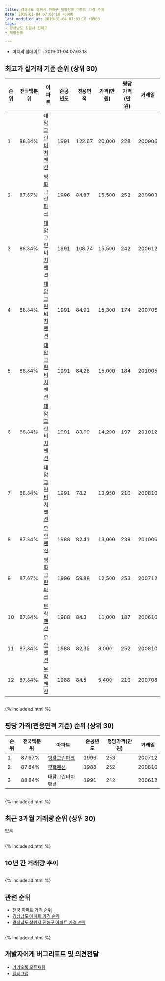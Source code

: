 ```yaml
---
title: 경상남도 창원시 진해구 제황산동 아파트 가격 순위
date: 2019-01-04 07:03:18 +0900
last_modified_at: 2019-01-04 07:03:18 +0900
tags:
- 경상남도 창원시 진해구
- 제황산동

---
```


* 마지막 업데이트 : 2019-01-04 07:03:18

## 최고가 실거래 기준 순위 (상위 30)


|순위|전국백분위|아파트|준공년도|전용면적|가격(만원)|평당가격(만원)|거래일|
|---|---|---|---|---|---|---|---|
|1|88.84%|[대암그린비치맨션](https://search.naver.com/search.naver?query=%EA%B2%BD%EC%83%81%EB%82%A8%EB%8F%84+%EC%B0%BD%EC%9B%90%EC%8B%9C+%EC%A7%84%ED%95%B4%EA%B5%AC+%EC%A0%9C%ED%99%A9%EC%82%B0%EB%8F%99+%EB%8C%80%EC%95%94%EA%B7%B8%EB%A6%B0%EB%B9%84%EC%B9%98%EB%A7%A8%EC%85%98)|1991|122.67|20,000|228|200906|
|2|87.67%|[평화그린파크](https://search.naver.com/search.naver?query=%EA%B2%BD%EC%83%81%EB%82%A8%EB%8F%84+%EC%B0%BD%EC%9B%90%EC%8B%9C+%EC%A7%84%ED%95%B4%EA%B5%AC+%EC%A0%9C%ED%99%A9%EC%82%B0%EB%8F%99+%ED%8F%89%ED%99%94%EA%B7%B8%EB%A6%B0%ED%8C%8C%ED%81%AC)|1996|84.87|15,500|252|200903|
|3|88.84%|[대암그린비치맨션](https://search.naver.com/search.naver?query=%EA%B2%BD%EC%83%81%EB%82%A8%EB%8F%84+%EC%B0%BD%EC%9B%90%EC%8B%9C+%EC%A7%84%ED%95%B4%EA%B5%AC+%EC%A0%9C%ED%99%A9%EC%82%B0%EB%8F%99+%EB%8C%80%EC%95%94%EA%B7%B8%EB%A6%B0%EB%B9%84%EC%B9%98%EB%A7%A8%EC%85%98)|1991|108.74|15,500|242|200612|
|4|88.84%|[대암그린비치맨션](https://search.naver.com/search.naver?query=%EA%B2%BD%EC%83%81%EB%82%A8%EB%8F%84+%EC%B0%BD%EC%9B%90%EC%8B%9C+%EC%A7%84%ED%95%B4%EA%B5%AC+%EC%A0%9C%ED%99%A9%EC%82%B0%EB%8F%99+%EB%8C%80%EC%95%94%EA%B7%B8%EB%A6%B0%EB%B9%84%EC%B9%98%EB%A7%A8%EC%85%98)|1991|84.91|15,300|174|200706|
|5|88.84%|[대암그린비치맨션](https://search.naver.com/search.naver?query=%EA%B2%BD%EC%83%81%EB%82%A8%EB%8F%84+%EC%B0%BD%EC%9B%90%EC%8B%9C+%EC%A7%84%ED%95%B4%EA%B5%AC+%EC%A0%9C%ED%99%A9%EC%82%B0%EB%8F%99+%EB%8C%80%EC%95%94%EA%B7%B8%EB%A6%B0%EB%B9%84%EC%B9%98%EB%A7%A8%EC%85%98)|1991|84.26|15,000|184|201005|
|6|88.84%|[대암그린비치맨션](https://search.naver.com/search.naver?query=%EA%B2%BD%EC%83%81%EB%82%A8%EB%8F%84+%EC%B0%BD%EC%9B%90%EC%8B%9C+%EC%A7%84%ED%95%B4%EA%B5%AC+%EC%A0%9C%ED%99%A9%EC%82%B0%EB%8F%99+%EB%8C%80%EC%95%94%EA%B7%B8%EB%A6%B0%EB%B9%84%EC%B9%98%EB%A7%A8%EC%85%98)|1991|83.69|14,200|197|201012|
|7|88.84%|[대암그린비치맨션](https://search.naver.com/search.naver?query=%EA%B2%BD%EC%83%81%EB%82%A8%EB%8F%84+%EC%B0%BD%EC%9B%90%EC%8B%9C+%EC%A7%84%ED%95%B4%EA%B5%AC+%EC%A0%9C%ED%99%A9%EC%82%B0%EB%8F%99+%EB%8C%80%EC%95%94%EA%B7%B8%EB%A6%B0%EB%B9%84%EC%B9%98%EB%A7%A8%EC%85%98)|1991|78.2|13,950|210|200810|
|8|87.84%|[무학맨션](https://search.naver.com/search.naver?query=%EA%B2%BD%EC%83%81%EB%82%A8%EB%8F%84+%EC%B0%BD%EC%9B%90%EC%8B%9C+%EC%A7%84%ED%95%B4%EA%B5%AC+%EC%A0%9C%ED%99%A9%EC%82%B0%EB%8F%99+%EB%AC%B4%ED%95%99%EB%A7%A8%EC%85%98)|1988|82.41|13,000|238|201006|
|9|87.67%|[평화그린파크](https://search.naver.com/search.naver?query=%EA%B2%BD%EC%83%81%EB%82%A8%EB%8F%84+%EC%B0%BD%EC%9B%90%EC%8B%9C+%EC%A7%84%ED%95%B4%EA%B5%AC+%EC%A0%9C%ED%99%A9%EC%82%B0%EB%8F%99+%ED%8F%89%ED%99%94%EA%B7%B8%EB%A6%B0%ED%8C%8C%ED%81%AC)|1996|59.88|12,500|253|200712|
|10|87.84%|[무학맨션](https://search.naver.com/search.naver?query=%EA%B2%BD%EC%83%81%EB%82%A8%EB%8F%84+%EC%B0%BD%EC%9B%90%EC%8B%9C+%EC%A7%84%ED%95%B4%EA%B5%AC+%EC%A0%9C%ED%99%A9%EC%82%B0%EB%8F%99+%EB%AC%B4%ED%95%99%EB%A7%A8%EC%85%98)|1988|84.3|11,000|187|200610|
|11|87.84%|[무학맨션](https://search.naver.com/search.naver?query=%EA%B2%BD%EC%83%81%EB%82%A8%EB%8F%84+%EC%B0%BD%EC%9B%90%EC%8B%9C+%EC%A7%84%ED%95%B4%EA%B5%AC+%EC%A0%9C%ED%99%A9%EC%82%B0%EB%8F%99+%EB%AC%B4%ED%95%99%EB%A7%A8%EC%85%98)|1988|82.35|8,000|252|200810|
|12|87.84%|[무학맨션](https://search.naver.com/search.naver?query=%EA%B2%BD%EC%83%81%EB%82%A8%EB%8F%84+%EC%B0%BD%EC%9B%90%EC%8B%9C+%EC%A7%84%ED%95%B4%EA%B5%AC+%EC%A0%9C%ED%99%A9%EC%82%B0%EB%8F%99+%EB%AC%B4%ED%95%99%EB%A7%A8%EC%85%98)|1988|84.5|5,400|210|200708|


<br>
{% include ad.html %}
<br>

## 평당 가격(전용면적 기준) 순위 (상위 30)


|순위|전국백분위|아파트|준공년도|평당가격(만원)|거래일|
|---|---|---|---|---|---|
|1|87.67%|[평화그린파크](https://search.naver.com/search.naver?query=%EA%B2%BD%EC%83%81%EB%82%A8%EB%8F%84+%EC%B0%BD%EC%9B%90%EC%8B%9C+%EC%A7%84%ED%95%B4%EA%B5%AC+%EC%A0%9C%ED%99%A9%EC%82%B0%EB%8F%99+%ED%8F%89%ED%99%94%EA%B7%B8%EB%A6%B0%ED%8C%8C%ED%81%AC)|1996|253|200712|
|2|87.84%|[무학맨션](https://search.naver.com/search.naver?query=%EA%B2%BD%EC%83%81%EB%82%A8%EB%8F%84+%EC%B0%BD%EC%9B%90%EC%8B%9C+%EC%A7%84%ED%95%B4%EA%B5%AC+%EC%A0%9C%ED%99%A9%EC%82%B0%EB%8F%99+%EB%AC%B4%ED%95%99%EB%A7%A8%EC%85%98)|1988|252|200810|
|3|88.84%|[대암그린비치맨션](https://search.naver.com/search.naver?query=%EA%B2%BD%EC%83%81%EB%82%A8%EB%8F%84+%EC%B0%BD%EC%9B%90%EC%8B%9C+%EC%A7%84%ED%95%B4%EA%B5%AC+%EC%A0%9C%ED%99%A9%EC%82%B0%EB%8F%99+%EB%8C%80%EC%95%94%EA%B7%B8%EB%A6%B0%EB%B9%84%EC%B9%98%EB%A7%A8%EC%85%98)|1991|242|200612|


<br>
{% include ad.html %}
<br>

## 최근 3개월 거래량 순위 (상위 30)

없음

<br>
{% include ad.html %}
<br>

## 10년 간 거래량 추이


<div style="width:100%;">
    <canvas id="deal_progress" height="250"></canvas>
</div>

<script>
new Chart(document.getElementById("deal_progress"), {
    type: 'line',
    data: {
        labels: ['200901','200902','200903','200904','200905','200906','200907','200908','200909','200910','200911','200912','201001','201002','201003','201004','201005','201006','201007','201008','201009','201010','201011','201012','201101','201102','201103','201104','201105','201106','201107','201108','201109','201110','201111','201112','201201','201202','201203','201204','201205','201206','201207','201208','201209','201210','201211','201212','201301','201302','201303','201304','201305','201306','201307','201308','201309','201310','201311','201312','201401','201402','201403','201404','201405','201406','201407','201408','201409','201410','201411','201412','201501','201502','201503','201504','201505','201506','201507','201508','201509','201510','201511','201512','201601','201602','201603','201604','201605','201606','201607','201608','201609','201610','201611','201612','201701','201702','201703','201704','201705','201706','201707','201708','201709','201710','201711','201712','201801','201802','201803','201804','201805','201806','201807','201808','201809','201810','201811','201812','201901'],
        datasets: [{
            label: '실거래 수',
            pointRadius: 1,
            data: [0, 1, 2, 5, 2, 2, 2, 2, 3, 2, 0, 5, 3, 2, 2, 4, 3, 3, 3, 1, 1, 0, 3, 3, 4, 3, 6, 3, 1, 2, 0, 1, 0, 3, 2, 0, 1, 0, 1, 0, 0, 1, 1, 0, 0, 2, 0, 1, 0, 0, 3, 0, 2, 1, 0, 1, 1, 1, 2, 0, 2, 3, 3, 1, 2, 0, 2, 1, 1, 1, 1, 2, 1, 2, 3, 6, 2, 0, 2, 1, 3, 3, 1, 1, 0, 0, 1, 0, 3, 1, 1, 1, 0, 1, 0, 1, 1, 1, 1, 1, 0, 0, 1, 1, 0, 0, 1, 1, 0, 0, 4, 1, 0, 0, 0, 0, 2, 1, 0, 0, 0],
            borderColor: "rgba(255, 201, 14, 1)",
            backgroundColor: "rgba(255, 201, 14, 0.5)",
            fill: true,
        }]
    },
    options: {
        responsive: true,
        title: {
            display: true,
            text: '10년간 거래량 추이'
        },
        tooltips: {
            mode: 'index',
            intersect: false,
        },
        hover: {
            mode: 'nearest',
            intersect: true
        },
        scales: {
            xAxes: [{
                display: true,
                scaleLabel: {
                    display: true,
                    labelString: '년/월'
                }
            }],
            yAxes: [{
                display: true,
                ticks: {
                    suggestedMin: 0,
                },
                scaleLabel: {
                    display: true,
                    labelString: '실거래 수'
                }
            }]
        }
    }
});

</script>


<br>
{% include ad.html %}
<br>

## 관련 순위

- [전국 아파트 가격 순위](https://inasie.github.io/apt-ranking/전국)
- [경상남도 아파트 가격 순위](https://inasie.github.io/apt-ranking/경상남도)
- [경상남도 창원시 진해구 아파트 가격 순위](https://inasie.github.io/apt-ranking/경상남도-창원시-진해구)


<br>
{% include ad.html %}
<br>

## 개발자에게 버그리포트 및 의견전달

- [카카오톡 오픈채팅](https://open.kakao.com/o/gLJUAP4)
- [텔레그램](https://t.me/inasie)

